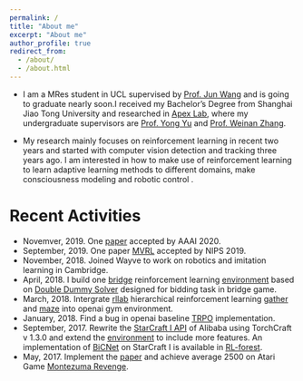 ```yaml
---
permalink: /
title: "About me"
excerpt: "About me"
author_profile: true
redirect_from: 
  - /about/
  - /about.html
---
```


- I am a MRes student in UCL supervised by [Prof. Jun Wang](http://www0.cs.ucl.ac.uk/staff/Jun.Wang/) and is going to graduate nearly soon.I received my Bachelor’s Degree from Shanghai Jiao Tong University and researched in [Apex Lab](http://apex.sjtu.edu.cn/), where my undergraduate supervisors are [Prof. Yong Yu](http://apex.sjtu.edu.cn/members/yyu) and [Prof. Weinan Zhang](http://wnzhang.net/).

- My research mainly focuses on reinforcement learning in recent two years and started with computer vision detection and tracking three years ago. I am interested in how to make use of reinforcement learning to learn adaptive learning methods to different domains, make consciousness modeling and robotic control .

# Recent Activities
- Novemver, 2019. One [paper](https://arxiv.org/abs/1810.04444) accepted by AAAI 2020.
- September, 2019. One paper [MVRL](https://arxiv.org/abs/1910.08285) accepted by NIPS 2019.
- November, 2018. Joined Wayve to work on robotics and imitation learning in Cambridge.
- April, 2018. I build one [bridge](https://en.wikipedia.org/wiki/Contract_bridge) reinforcement learning [environment](https://github.com/NoListen/bridge_env) based on [Double Dummy Solver](https://github.com/dds-bridge/dds) designed for bidding task in bridge game.
- March, 2018. Intergrate [rllab](https://github.com/rll/rllab) hierarchical reinforcement learning [gather](https://github.com/rll/rllab/tree/master/rllab/envs/mujoco/gather) and [maze](https://github.com/rll/rllab/tree/master/rllab/envs/mujoco/maze) into openai gym environment.
- January, 2018. Find a bug in openai baseline [TRPO](https://github.com/openai/baselines/issues/262) implementation.
- September, 2017. Rewrite the [StarCraft I API](https://github.com/alibaba/gym-starcraft) of Alibaba using TorchCraft v 1.3.0 and extend the [environment](https://github.com/NoListen/gym-starcraft) to include more features. An implementation of [BiCNet](https://arxiv.org/pdf/1703.10069.pdf) on StarCraft I is available in [RL-forest](https://github.com/NoListen/RL-forest/tree/master/RL_forest/ddpg_plant/multi_ddpg).
- May, 2017. Implement the [paper](https://arxiv.org/pdf/1703.01310.pdf) and achieve average 2500 on Atari Game [Montezuma Revenge](https://en.wikipedia.org/wiki/Montezuma%27s_Revenge_(video_game)).
